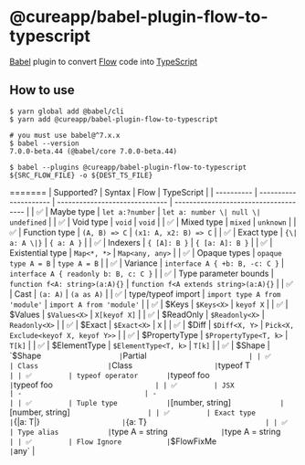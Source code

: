 # @cureapp/babel-plugin-flow-to-typescript

[Babel] plugin to convert [Flow] code into [TypeScript]

## How to use

```shell
$ yarn global add @babel/cli 
$ yarn add @cureapp/babel-plugin-flow-to-typescript

# you must use babel@^7.x.x
$ babel --version
7.0.0-beta.44 (@babel/core 7.0.0-beta.44)

$ babel --plugins @cureapp/babel-plugin-flow-to-typescript ${SRC_FLOW_FILE} -o ${DEST_TS_FILE}
```

=======
| Supported? | Syntax                | Flow                           | TypeScript                            |
| ---------- | --------------------- | ------------------------------ | ------------------------------------- |
| ✅         | Maybe type            | `let a:?number`                | `let a: number \| null \| undefined`  |
| ✅         | Void type             | `void`                         | `void`                                |
| ✅         | Mixed type            | `mixed`                        | `unknown`                                  |
| ✅         | Function type         | `(A, B) => C`                  | `(x1: A, x2: B) => C`                 |
| ✅         | Exact type            | `{\| a: A \|}`                 | `{ a: A }`                            |
| ✅         | Indexers              | `{ [A]: B }`                   | `{ [a: A]: B }`                       |
| ✅         | Existential type      | `Map<*, *>`                    | `Map<any, any>`                       |
| ✅         | Opaque types          | `opaque type A = B`            | `type A = B`                          |
| ✅         | Variance              | `interface A { +b: B, -c: C }` | `interface A { readonly b: B, c: C }` |
| ✅         | Type parameter bounds | `function f<A: string>(a:A){}` | `function f<A extends string>(a:A){}` |
| ✅         | Cast                  | `(a: A)`                       | `(a as A)`                            |
| ✅         | type/typeof import    | `import type A from 'module'`  | `import A from 'module'`              |
| ✅         | \$Keys                | `$Keys<X>`                     | `keyof X`                             |
| ✅         | \$Values              | `$Values<X>`                   | `X[keyof X]`                          |
| ✅         | \$ReadOnly            | `$Readonly<X>`                 | `Readonly<X>`                         |
| ✅         | \$Exact               | `$Exact<X>`                    | `X`                                   |
| ✅         | \$Diff                | `$Diff<X, Y>`                  | `Pick<X, Exclude<keyof X, keyof Y>>`  |
| ✅         | \$PropertyType        | `$PropertyType<T, k>`          | `T[k]`                                |
| ✅         | \$ElementType         | `$ElementType<T, k>`           | `T[k]`                                |
| ✅         | $Shape                | `$Shape<T>`                    | `Partial<T>`                          |
| ✅         | Class                 | `Class<T>`                     | `typeof T`                            |
| ✅         | typeof operator       | `typeof foo`                   | `typeof foo`                          |
| ✅         | JSX                   | -                              | -                                     |
| ✅         | Tuple type            | `[number, string]`             | `[number, string]`                    |
| ✅         | Exact type            | `{|a: T|}`                     | `{a: T}`                              |
| ✅         | Type alias            | `type A = string`              | `type A = string`                     |
| ✅         | Flow Ignore           | `$FlowFixMe`                   | `any`                                 |

[babel]: https://github.com/babel/babel
[flow]: https://github.com/facebook/flow
[typescript]: https://github.com/Microsoft/TypeScript

